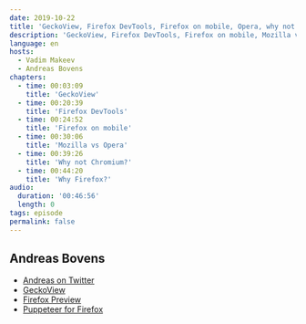 ```yaml
---
date: 2019-10-22
title: 'GeckoView, Firefox DevTools, Firefox on mobile, Opera, why not Chromium'
description: 'GeckoView, Firefox DevTools, Firefox on mobile, Mozilla vs Opera, Why not Chromium, Why Firefox.'
language: en
hosts:
  - Vadim Makeev
  - Andreas Bovens
chapters:
  - time: 00:03:09
    title: 'GeckoView'
  - time: 00:20:39
    title: 'Firefox DevTools'
  - time: 00:24:52
    title: 'Firefox on mobile'
  - time: 00:30:06
    title: 'Mozilla vs Opera'
  - time: 00:39:26
    title: 'Why not Chromium?'
  - time: 00:44:20
    title: 'Why Firefox?'
audio:
  duration: '00:46:56'
  length: 0
tags: episode
permalink: false
---
```


## Andreas Bovens

- [Andreas on Twitter](https://twitter.com/andreasbovens)
- [GeckoView](https://mozilla.github.io/geckoview/)
- [Firefox Preview](https://play.google.com/store/apps/details?id=org.mozilla.fenix)
- [Puppeteer for Firefox](https://github.com/GoogleChrome/puppeteer/blob/master/experimental/puppeteer-firefox/README.md)
